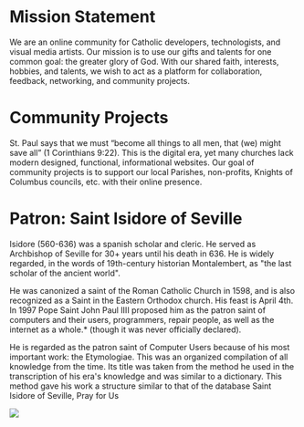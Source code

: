 # Mission Statement
We are an online community for Catholic developers, technologists, and visual media artists. Our mission is to use our gifts and talents for one common goal: the greater glory of God. With our shared faith, interests, hobbies, and talents, we wish to act as a platform for collaboration, feedback, networking, and community projects.

# Community Projects
St. Paul says that we must “become all things to all men, that (we) might save all” (1 Corinthians 9:22). This is the digital era, yet many churches lack modern designed, functional, informational websites. Our goal of community projects is to support our local Parishes, non-profits, Knights of Columbus councils, etc. with their online presence.

# Patron: Saint Isidore of Seville
Isidore (560-636) was a spanish scholar and cleric. He served as Archbishop of Seville for 30+ years until his death in 636. He is widely regarded, in the words of 19th-century historian Montalembert, as "the last scholar of the ancient world".

He was canonized a saint of the Roman Catholic Church in 1598, and is also recognized as a Saint in the Eastern Orthodox church. His feast is April 4th. In 1997 Pope Saint John Paul IIII proposed him as the patron saint of computers and their users, programmers, repair people, as well as the internet as a whole.* (though it was never officially declared).

He is regarded as the patron saint of Computer Users because of his most important work: the Etymologiae. This was an organized compilation of all knowledge from the time. Its title was taken from the method he used in the transcription of his era's knowledge and was similar to a dictionary. This method gave his work a structure similar to that of the database
Saint Isidore of Seville, Pray for Us

<img src="https://raw.githubusercontent.com/St-Isidores-Terminal/discord-assests/main/square.jpg![image](https://user-images.githubusercontent.com/62484274/167766044-d0db3b56-b77a-4de4-9010-f4cc06d8096c.png)"></img>
